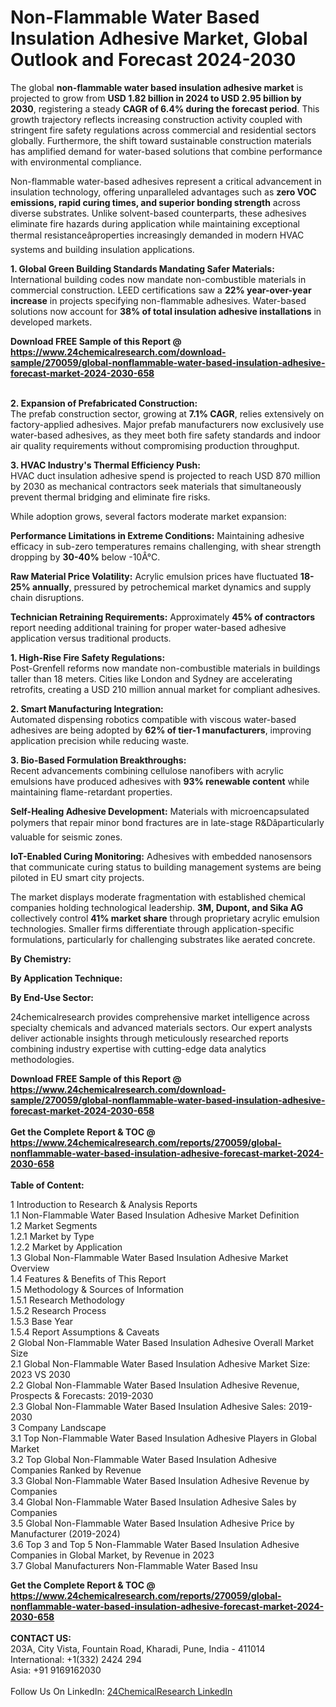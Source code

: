 <h1>Non-Flammable Water Based Insulation Adhesive Market, Global Outlook and Forecast 2024-2030</h1><p>The global <strong>non-flammable water based insulation adhesive market</strong> is projected to grow from <strong>USD 1.82 billion in 2024 to USD 2.95 billion by 2030</strong>, registering a steady <strong>CAGR of 6.4% during the forecast period</strong>. This growth trajectory reflects increasing construction activity coupled with stringent fire safety regulations across commercial and residential sectors globally. Furthermore, the shift toward sustainable construction materials has amplified demand for water-based solutions that combine performance with environmental compliance.</p><p>Non-flammable water-based adhesives represent a critical advancement in insulation technology, offering unparalleled advantages such as <strong>zero VOC emissions, rapid curing times, and superior bonding strength</strong> across diverse substrates. Unlike solvent-based counterparts, these adhesives eliminate fire hazards during application while maintaining exceptional thermal resistanceâproperties increasingly demanded in modern HVAC systems and building insulation applications.</p><p><strong>1. Global Green Building Standards Mandating Safer Materials:</strong><br>
International building codes now mandate non-combustible materials in commercial construction. LEED certifications saw a <strong>22% year-over-year increase</strong> in projects specifying non-flammable adhesives. Water-based solutions now account for <strong>38% of total insulation adhesive installations</strong> in developed markets.</p><div><b>Download FREE Sample of this Report @ 
            <a href="https://www.24chemicalresearch.com/download-sample/270059/global-nonflammable-water-based-insulation-adhesive-forecast-market-2024-2030-658">
            https://www.24chemicalresearch.com/download-sample/270059/global-nonflammable-water-based-insulation-adhesive-forecast-market-2024-2030-658</a></b></div><br><p><strong>2. Expansion of Prefabricated Construction:</strong><br>
The prefab construction sector, growing at <strong>7.1% CAGR</strong>, relies extensively on factory-applied adhesives. Major prefab manufacturers now exclusively use water-based adhesives, as they meet both fire safety standards and indoor air quality requirements without compromising production throughput.</p><p><strong>3. HVAC Industry's Thermal Efficiency Push:</strong><br>
HVAC duct insulation adhesive spend is projected to reach USD 870 million by 2030 as mechanical contractors seek materials that simultaneously prevent thermal bridging and eliminate fire risks.</p><p>While adoption grows, several factors moderate market expansion:</p><p><strong>Performance Limitations in Extreme Conditions:</strong> Maintaining adhesive efficacy in sub-zero temperatures remains challenging, with shear strength dropping by <strong>30-40%</strong> below -10Â°C.</p><p><strong>Raw Material Price Volatility:</strong> Acrylic emulsion prices have fluctuated <strong>18-25% annually</strong>, pressured by petrochemical market dynamics and supply chain disruptions.</p><p><strong>Technician Retraining Requirements:</strong> Approximately <strong>45% of contractors</strong> report needing additional training for proper water-based adhesive application versus traditional products.</p><p><strong>1. High-Rise Fire Safety Regulations:</strong><br>
Post-Grenfell reforms now mandate non-combustible materials in buildings taller than 18 meters. Cities like London and Sydney are accelerating retrofits, creating a USD 210 million annual market for compliant adhesives.</p><p><strong>2. Smart Manufacturing Integration:</strong><br>
Automated dispensing robotics compatible with viscous water-based adhesives are being adopted by <strong>62% of tier-1 manufacturers</strong>, improving application precision while reducing waste.</p><p><strong>3. Bio-Based Formulation Breakthroughs:</strong><br>
Recent advancements combining cellulose nanofibers with acrylic emulsions have produced adhesives with <strong>93% renewable content</strong> while maintaining flame-retardant properties.</p><p><strong>Self-Healing Adhesive Development:</strong> Materials with microencapsulated polymers that repair minor bond fractures are in late-stage R&amp;Dâparticularly valuable for seismic zones.</p><p><strong>IoT-Enabled Curing Monitoring:</strong> Adhesives with embedded nanosensors that communicate curing status to building management systems are being piloted in EU smart city projects.</p><p>The market displays moderate fragmentation with established chemical companies holding technological leadership. <strong>3M, Dupont, and Sika AG</strong> collectively control <strong>41% market share</strong> through proprietary acrylic emulsion technologies. Smaller firms differentiate through application-specific formulations, particularly for challenging substrates like aerated concrete.</p><p><strong>By Chemistry:</strong></p><p><strong>By Application Technique:</strong></p><p><strong>By End-Use Sector:</strong></p><p>24chemicalresearch provides comprehensive market intelligence across specialty chemicals and advanced materials sectors. Our expert analysts deliver actionable insights through meticulously researched reports combining industry expertise with cutting-edge data analytics methodologies.</p><div><b>Download FREE Sample of this Report @ 
            <a href="https://www.24chemicalresearch.com/download-sample/270059/global-nonflammable-water-based-insulation-adhesive-forecast-market-2024-2030-658">
            https://www.24chemicalresearch.com/download-sample/270059/global-nonflammable-water-based-insulation-adhesive-forecast-market-2024-2030-658</a></b></div><br><div><b>Get the Complete Report & TOC @ 
            <a href="https://www.24chemicalresearch.com/reports/270059/global-nonflammable-water-based-insulation-adhesive-forecast-market-2024-2030-658">
            https://www.24chemicalresearch.com/reports/270059/global-nonflammable-water-based-insulation-adhesive-forecast-market-2024-2030-658</a></b></div><br>
            <b>Table of Content:</b><p>1 Introduction to Research & Analysis Reports<br />
    1.1 Non-Flammable Water Based Insulation Adhesive Market Definition<br />
    1.2 Market Segments<br />
        1.2.1 Market by Type<br />
        1.2.2 Market by Application<br />
    1.3 Global Non-Flammable Water Based Insulation Adhesive Market Overview<br />
    1.4 Features & Benefits of This Report<br />
    1.5 Methodology & Sources of Information<br />
        1.5.1 Research Methodology<br />
        1.5.2 Research Process<br />
        1.5.3 Base Year<br />
        1.5.4 Report Assumptions & Caveats<br />
2 Global Non-Flammable Water Based Insulation Adhesive Overall Market Size<br />
    2.1 Global Non-Flammable Water Based Insulation Adhesive Market Size: 2023 VS 2030<br />
    2.2 Global Non-Flammable Water Based Insulation Adhesive Revenue, Prospects & Forecasts: 2019-2030<br />
    2.3 Global Non-Flammable Water Based Insulation Adhesive Sales: 2019-2030<br />
3 Company Landscape<br />
    3.1 Top Non-Flammable Water Based Insulation Adhesive Players in Global Market<br />
    3.2 Top Global Non-Flammable Water Based Insulation Adhesive Companies Ranked by Revenue<br />
    3.3 Global Non-Flammable Water Based Insulation Adhesive Revenue by Companies<br />
    3.4 Global Non-Flammable Water Based Insulation Adhesive Sales by Companies<br />
    3.5 Global Non-Flammable Water Based Insulation Adhesive Price by Manufacturer (2019-2024)<br />
    3.6 Top 3 and Top 5 Non-Flammable Water Based Insulation Adhesive Companies in Global Market, by Revenue in 2023<br />
    3.7 Global Manufacturers Non-Flammable Water Based Insu</p><div><b>Get the Complete Report & TOC @ 
            <a href="https://www.24chemicalresearch.com/reports/270059/global-nonflammable-water-based-insulation-adhesive-forecast-market-2024-2030-658">
            https://www.24chemicalresearch.com/reports/270059/global-nonflammable-water-based-insulation-adhesive-forecast-market-2024-2030-658</a></b></div><br><b>CONTACT US:</b><br>
            203A, City Vista, Fountain Road, Kharadi, Pune, India - 411014<br>
            International: +1(332) 2424 294<br>
            Asia: +91 9169162030 <br><br>
            Follow Us On LinkedIn: <a href="https://www.linkedin.com/company/24chemicalresearch/">24ChemicalResearch LinkedIn</a>